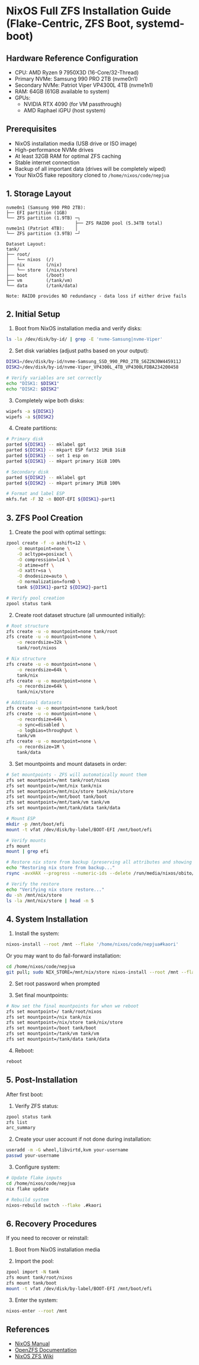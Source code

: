 # NixOS Full ZFS Installation Guide (Flake-Centric, ZFS Boot, systemd-boot)

## Hardware Reference Configuration

- CPU: AMD Ryzen 9 7950X3D (16-Core/32-Thread)
- Primary NVMe: Samsung 990 PRO 2TB (nvme0n1)
- Secondary NVMe: Patriot Viper VP4300L 4TB (nvme1n1)
- RAM: 64GB (61GB available to system)
- GPUs:
  - NVIDIA RTX 4090 (for VM passthrough)
  - AMD Raphael iGPU (host system)

## Prerequisites

- NixOS installation media (USB drive or ISO image)
- High-performance NVMe drives
- At least 32GB RAM for optimal ZFS caching
- Stable internet connection
- Backup of all important data (drives will be completely wiped)
- Your NixOS flake repository cloned to `/home/nixos/code/nepjua`

## 1. Storage Layout

```plaintext
nvme0n1 (Samsung 990 PRO 2TB):
├── EFI partition (1GB)
└── ZFS partition (1.9TB) ─┐
                          ├── ZFS RAID0 pool (5.34TB total)
nvme1n1 (Patriot 4TB):    │
└── ZFS partition (3.9TB) ─┘

Dataset Layout:
tank/
├── root/
│   └── nixos  (/)
├── nix        (/nix)
│   └── store  (/nix/store)
├── boot       (/boot)
├── vm         (/tank/vm)
└── data       (/tank/data)

Note: RAID0 provides NO redundancy - data loss if either drive fails
```

## 2. Initial Setup

1. Boot from NixOS installation media and verify disks:

```bash
ls -la /dev/disk/by-id/ | grep -E 'nvme-Samsung|nvme-Viper'
```

2. Set disk variables (adjust paths based on your output):

```bash
DISK1=/dev/disk/by-id/nvme-Samsung_SSD_990_PRO_2TB_S6Z2NJ0W445911J
DISK2=/dev/disk/by-id/nvme-Viper_VP4300L_4TB_VP4300LFDBA234200458

# Verify variables are set correctly
echo "DISK1: $DISK1"
echo "DISK2: $DISK2"
```

3. Completely wipe both disks:

```bash
wipefs -a ${DISK1}
wipefs -a ${DISK2}
```

4. Create partitions:

```bash
# Primary disk
parted ${DISK1} -- mklabel gpt
parted ${DISK1} -- mkpart ESP fat32 1MiB 1GiB
parted ${DISK1} -- set 1 esp on
parted ${DISK1} -- mkpart primary 1GiB 100%

# Secondary disk
parted ${DISK2} -- mklabel gpt
parted ${DISK2} -- mkpart primary 1MiB 100%

# Format and label ESP
mkfs.fat -F 32 -n BOOT-EFI ${DISK1}-part1
```

## 3. ZFS Pool Creation

1. Create the pool with optimal settings:

```bash
zpool create -f -o ashift=12 \
    -O mountpoint=none \
    -O acltype=posixacl \
    -O compression=lz4 \
    -O atime=off \
    -O xattr=sa \
    -O dnodesize=auto \
    -O normalization=formD \
    tank ${DISK1}-part2 ${DISK2}-part1

# Verify pool creation
zpool status tank
```

2. Create root dataset structure (all unmounted initially):

```bash
# Root structure
zfs create -u -o mountpoint=none tank/root
zfs create -u -o mountpoint=none \
    -o recordsize=32k \
    tank/root/nixos

# Nix structure
zfs create -u -o mountpoint=none \
    -o recordsize=64k \
    tank/nix
zfs create -u -o mountpoint=none \
    -o recordsize=64k \
    tank/nix/store

# Additional datasets
zfs create -u -o mountpoint=none tank/boot
zfs create -u -o mountpoint=none \
    -o recordsize=64k \
    -o sync=disabled \
    -o logbias=throughput \
    tank/vm
zfs create -u -o mountpoint=none \
    -o recordsize=1M \
    tank/data
```

3. Set mountpoints and mount datasets in order:

```bash
# Set mountpoints - ZFS will automatically mount them
zfs set mountpoint=/mnt tank/root/nixos
zfs set mountpoint=/mnt/nix tank/nix
zfs set mountpoint=/mnt/nix/store tank/nix/store
zfs set mountpoint=/mnt/boot tank/boot
zfs set mountpoint=/mnt/tank/vm tank/vm
zfs set mountpoint=/mnt/tank/data tank/data

# Mount ESP
mkdir -p /mnt/boot/efi
mount -t vfat /dev/disk/by-label/BOOT-EFI /mnt/boot/efi

# Verify mounts
zfs mount
mount | grep efi

# Restore nix store from backup (preserving all attributes and showing progress)
echo "Restoring nix store from backup..."
rsync -avxHAX --progress --numeric-ids --delete /run/media/nixos/obito/backup/nixstore/ /mnt/nix/store/

# Verify the restore
echo "Verifying nix store restore..."
du -sh /mnt/nix/store
ls -la /mnt/nix/store | head -n 5
```

## 4. System Installation

1. Install the system:

```bash
nixos-install --root /mnt --flake '/home/nixos/code/nepjua#kaori'
```

Or you may want to do fail-forward installation:

```bash
cd /home/nixos/code/nepjua
git pull; sudo NIX_STORE=/mnt/nix/store nixos-install --root /mnt --flake .#kaori
```

2. Set root password when prompted

3. Set final mountpoints:

```bash
# Now set the final mountpoints for when we reboot
zfs set mountpoint=/ tank/root/nixos
zfs set mountpoint=/nix tank/nix
zfs set mountpoint=/nix/store tank/nix/store
zfs set mountpoint=/boot tank/boot
zfs set mountpoint=/tank/vm tank/vm
zfs set mountpoint=/tank/data tank/data
```

4. Reboot:

```bash
reboot
```

## 5. Post-Installation

After first boot:

1. Verify ZFS status:

```bash
zpool status tank
zfs list
arc_summary
```

2. Create your user account if not done during installation:

```bash
useradd -m -G wheel,libvirtd,kvm your-username
passwd your-username
```

3. Configure system:

```bash
# Update flake inputs
cd /home/nixos/code/nepjua
nix flake update

# Rebuild system
nixos-rebuild switch --flake .#kaori
```

## 6. Recovery Procedures

If you need to recover or reinstall:

1. Boot from NixOS installation media

2. Import the pool:

```bash
zpool import -N tank
zfs mount tank/root/nixos
zfs mount tank/boot
mount -t vfat /dev/disk/by-label/BOOT-EFI /mnt/boot/efi
```

3. Enter the system:

```bash
nixos-enter --root /mnt
```

## References

- [NixOS Manual](https://nixos.org/manual/nixos/stable/)
- [OpenZFS Documentation](https://openzfs.github.io/openzfs-docs/)
- [NixOS ZFS Wiki](https://nixos.wiki/wiki/ZFS)

